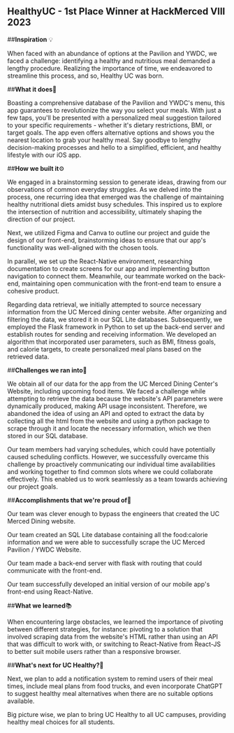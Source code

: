 ## HealthyUC - 1st Place Winner at HackMerced VIII 2023

##**Inspiration** 💡

When faced with an abundance of options at the Pavilion and YWDC, we faced a challenge: identifying a healthy and nutritious meal demanded a lengthy procedure. Realizing the importance of time, we endeavored to streamline this process, and so, Healthy UC was born.

##**What it does**🦾

Boasting a comprehensive database of the Pavilion and YWDC's menu, this app guarantees to revolutionize the way you select your meals. With just a few taps, you'll be presented with a personalized meal suggestion tailored to your specific requirements - whether it's dietary restrictions, BMI, or target goals. The app even offers alternative options and shows you the nearest location to grab your healthy meal. Say goodbye to lengthy decision-making processes and hello to a simplified, efficient, and healthy lifestyle with our iOS app. 

##**How we built it**⚙️

We engaged in a brainstorming session to generate ideas, drawing from our observations of common everyday struggles. As we delved into the process, one recurring idea that emerged was the challenge of maintaining healthy nutritional diets amidst busy schedules. This inspired us to explore the intersection of nutrition and accessibility, ultimately shaping the direction of our project.

Next, we utilized Figma and Canva to outline our project and guide the design of our front-end, brainstorming ideas to ensure that our app's functionality was well-aligned with the chosen tools.

In parallel, we set up the React-Native environment, researching documentation to create screens for our app and implementing button navigation to connect them. Meanwhile, our teammate worked on the back-end, maintaining open communication with the front-end team to ensure a cohesive product.

Regarding data retrieval, we initially attempted to source necessary information from the UC Merced dining center website. After organizing and filtering the data, we stored it in our SQL Lite databases. Subsequently, we employed the Flask framework in Python to set up the back-end server and establish routes for sending and receiving information. We developed an algorithm that incorporated user parameters, such as BMI, fitness goals, and calorie targets, to create personalized meal plans based on the retrieved data.

##**Challenges we ran into**🚧

We obtain all of our data for the app from the UC Merced Dining Center's Website, including upcoming food items. We faced a challenge while attempting to retrieve the data because the website's API parameters were dynamically produced, making API usage inconsistent. Therefore, we abandoned the idea of using an API and opted to extract the data by collecting all the html from the website and using a python package to scrape through it and locate the necessary information, which we then stored in our SQL database. 

Our team members had varying schedules, which could have potentially caused scheduling conflicts. However, we successfully overcame this challenge by proactively communicating our individual time availabilities and working together to find common slots where we could collaborate effectively. This enabled us to work seamlessly as a team towards achieving our project goals.

##**Accomplishments that we're proud of**🎉

Our team was clever enough to bypass the engineers that created the UC Merced Dining website.

Our team created an SQL Lite database containing all the food:calorie information and we were able to successfully scrape the UC Merced Pavilion / YWDC Website. 

Our team made a back-end server with flask with routing that could communicate with the front-end.

Our team successfully developed an initial version of our mobile app's front-end using React-Native. 

##**What we learned**📚

When encountering large obstacles, we learned the importance of pivoting between different strategies, for instance: pivoting to a solution that involved scraping data from the website's HTML rather than using an API that was difficult to work with, or switching to React-Native from React-JS to better suit mobile users rather than a responsive browser.

##**What's next for UC Healthy?**🔮

Next, we plan to add a notification system to remind users of their meal times, include meal plans from food trucks, and even incorporate ChatGPT to suggest healthy meal alternatives when there are no suitable options available.

Big picture wise, we plan to bring UC Healthy to all UC campuses, providing healthy meal choices for all students.

